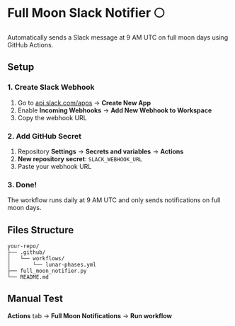 # Full Moon Slack Notifier 🌕

Automatically sends a Slack message at 9 AM UTC on full moon days using GitHub Actions.

## Setup

### 1. Create Slack Webhook

1. Go to [api.slack.com/apps](https://api.slack.com/apps) → **Create New App**
2. Enable **Incoming Webhooks** → **Add New Webhook to Workspace**
3. Copy the webhook URL

### 2. Add GitHub Secret

1. Repository **Settings** → **Secrets and variables** → **Actions**
2. **New repository secret**: `SLACK_WEBHOOK_URL`
3. Paste your webhook URL

### 3. Done!

The workflow runs daily at 9 AM UTC and only sends notifications on full moon days.

## Files Structure

```
your-repo/
├── .github/
│   └── workflows/
│       └── lunar-phases.yml
├── full_moon_notifier.py
└── README.md
```

## Manual Test

**Actions** tab → **Full Moon Notifications** → **Run workflow**
